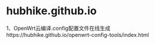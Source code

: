 # hubhike.github.io
1、OpenWrt云编译.config配置文件在线生成https://hubhike.github.io/openwrt-config-tools/index.html
